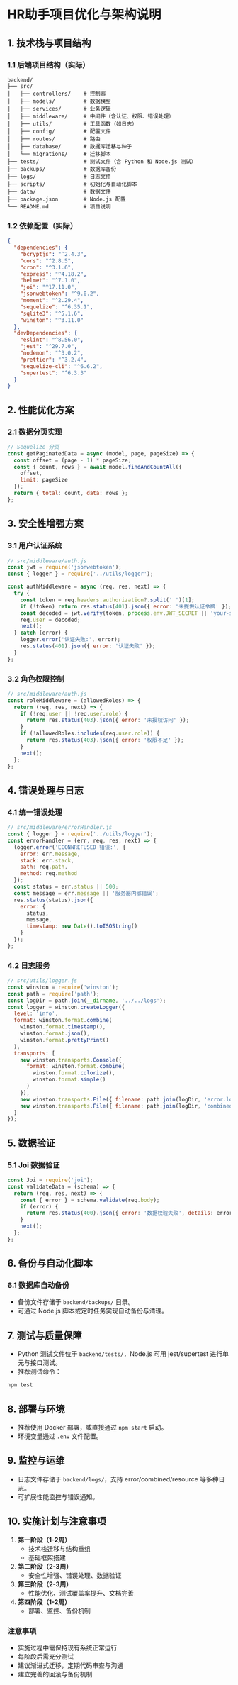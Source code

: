 # HR助手项目优化与架构说明

## 1. 技术栈与项目结构

### 1.1 后端项目结构（实际）
```text
backend/
├── src/
│   ├── controllers/    # 控制器
│   ├── models/         # 数据模型
│   ├── services/       # 业务逻辑
│   ├── middleware/     # 中间件（含认证、权限、错误处理）
│   ├── utils/          # 工具函数（如日志）
│   ├── config/         # 配置文件
│   ├── routes/         # 路由
│   ├── database/       # 数据库迁移与种子
│   └── migrations/     # 迁移脚本
├── tests/              # 测试文件（含 Python 和 Node.js 测试）
├── backups/            # 数据库备份
├── logs/               # 日志文件
├── scripts/            # 初始化与自动化脚本
├── data/               # 数据文件
├── package.json        # Node.js 配置
└── README.md           # 项目说明
```

### 1.2 依赖配置（实际）
```json
{
  "dependencies": {
    "bcryptjs": "^2.4.3",
    "cors": "^2.8.5",
    "cron": "^3.1.6",
    "express": "^4.18.2",
    "helmet": "^7.1.0",
    "joi": "^17.11.0",
    "jsonwebtoken": "^9.0.2",
    "moment": "^2.29.4",
    "sequelize": "^6.35.1",
    "sqlite3": "^5.1.6",
    "winston": "^3.11.0"
  },
  "devDependencies": {
    "eslint": "^8.56.0",
    "jest": "^29.7.0",
    "nodemon": "^3.0.2",
    "prettier": "^3.2.4",
    "sequelize-cli": "^6.6.2",
    "supertest": "^6.3.3"
  }
}
```

## 2. 性能优化方案

### 2.1 数据分页实现
```javascript
// Sequelize 分页
const getPaginatedData = async (model, page, pageSize) => {
  const offset = (page - 1) * pageSize;
  const { count, rows } = await model.findAndCountAll({
    offset,
    limit: pageSize
  });
  return { total: count, data: rows };
};
```

## 3. 安全性增强方案

### 3.1 用户认证系统
```javascript
// src/middleware/auth.js
const jwt = require('jsonwebtoken');
const { logger } = require('../utils/logger');

const authMiddleware = async (req, res, next) => {
  try {
    const token = req.headers.authorization?.split(' ')[1];
    if (!token) return res.status(401).json({ error: '未提供认证令牌' });
    const decoded = jwt.verify(token, process.env.JWT_SECRET || 'your-secret-key');
    req.user = decoded;
    next();
  } catch (error) {
    logger.error('认证失败:', error);
    res.status(401).json({ error: '认证失败' });
  }
};
```

### 3.2 角色权限控制
```javascript
// src/middleware/auth.js
const roleMiddleware = (allowedRoles) => {
  return (req, res, next) => {
    if (!req.user || !req.user.role) {
      return res.status(403).json({ error: '未授权访问' });
    }
    if (!allowedRoles.includes(req.user.role)) {
      return res.status(403).json({ error: '权限不足' });
    }
    next();
  };
};
```

## 4. 错误处理与日志

### 4.1 统一错误处理
```javascript
// src/middleware/errorHandler.js
const { logger } = require('../utils/logger');
const errorHandler = (err, req, res, next) => {
  logger.error('ECONNREFUSED 错误:', {
    error: err.message,
    stack: err.stack,
    path: req.path,
    method: req.method
  });
  const status = err.status || 500;
  const message = err.message || '服务器内部错误';
  res.status(status).json({
    error: {
      status,
      message,
      timestamp: new Date().toISOString()
    }
  });
};
```

### 4.2 日志服务
```javascript
// src/utils/logger.js
const winston = require('winston');
const path = require('path');
const logDir = path.join(__dirname, '../../logs');
const logger = winston.createLogger({
  level: 'info',
  format: winston.format.combine(
    winston.format.timestamp(),
    winston.format.json(),
    winston.format.prettyPrint()
  ),
  transports: [
    new winston.transports.Console({
      format: winston.format.combine(
        winston.format.colorize(),
        winston.format.simple()
      )
    }),
    new winston.transports.File({ filename: path.join(logDir, 'error.log'), level: 'error' }),
    new winston.transports.File({ filename: path.join(logDir, 'combined.log') })
  ]
});
```

## 5. 数据验证

### 5.1 Joi 数据验证
```javascript
const Joi = require('joi');
const validateData = (schema) => {
  return (req, res, next) => {
    const { error } = schema.validate(req.body);
    if (error) {
      return res.status(400).json({ error: '数据校验失败', details: error.details });
    }
    next();
  };
};
```

## 6. 备份与自动化脚本

### 6.1 数据库自动备份
- 备份文件存储于 `backend/backups/` 目录。
- 可通过 Node.js 脚本或定时任务实现自动备份与清理。

## 7. 测试与质量保障

- Python 测试文件位于 `backend/tests/`，Node.js 可用 jest/supertest 进行单元与接口测试。
- 推荐测试命令：
```bash
npm test
```

## 8. 部署与环境

- 推荐使用 Docker 部署，或直接通过 `npm start` 启动。
- 环境变量通过 `.env` 文件配置。

## 9. 监控与运维

- 日志文件存储于 `backend/logs/`，支持 error/combined/resource 等多种日志。
- 可扩展性能监控与错误通知。

## 10. 实施计划与注意事项

1. **第一阶段（1-2周）**
   - 技术栈迁移与结构重组
   - 基础框架搭建
2. **第二阶段（2-3周）**
   - 安全性增强、错误处理、数据验证
3. **第三阶段（2-3周）**
   - 性能优化、测试覆盖率提升、文档完善
4. **第四阶段（1-2周）**
   - 部署、监控、备份机制

### 注意事项
- 实施过程中需保持现有系统正常运行
- 每阶段后需充分测试
- 建议渐进式迁移，定期代码审查与沟通
- 建立完善的回滚与备份机制 